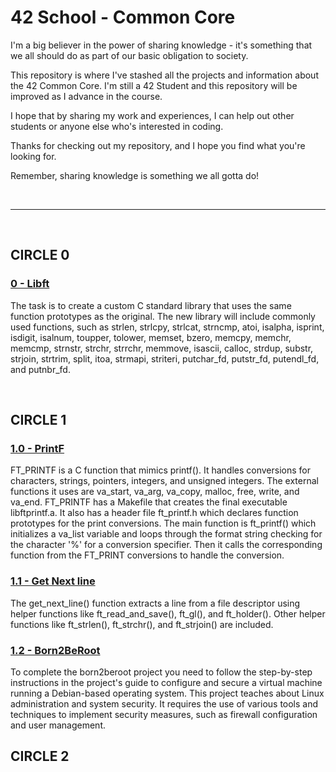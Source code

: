 # 42 School - Common Core

I'm a big believer in the power of sharing knowledge - it's something that we all should do as part of our basic obligation to society.

This repository is where I've stashed all the projects and information about the 42 Common Core. I'm still a 42 Student and this repository will be improved as I advance in the course.

I hope that by sharing my work and experiences, I can help out other students or anyone else who's interested in coding.

Thanks for checking out my repository, and I hope you find what you're looking for.

Remember, sharing knowledge is something we all gotta do!

<br>

***

<br>

## CIRCLE 0
### [0 - Libft](https://github.com/renanbotasse/porto42/tree/main/lvl_0_LIBFT)

The task is to create a custom C standard library that uses the same function prototypes as the original. The new library will include commonly used functions, such as strlen, strlcpy, strlcat, strncmp, atoi, isalpha, isprint, isdigit, isalnum, toupper, tolower, memset, bzero, memcpy, memchr, memcmp, strnstr, strchr, strrchr, memmove, isascii, calloc, strdup, substr, strjoin, strtrim, split, itoa, strmapi, striteri, putchar_fd, putstr_fd, putendl_fd, and putnbr_fd.

<br>

## CIRCLE 1
### [1.0 - PrintF](https://github.com/renanbotasse/porto42/tree/main/lvl_1_PRINTF)
FT_PRINTF is a C function that mimics printf(). It handles conversions for characters, strings, pointers, integers, and unsigned integers. The external functions it uses are va_start, va_arg, va_copy, malloc, free, write, and va_end. FT_PRINTF has a Makefile that creates the final executable libftprintf.a. It also has a header file ft_printf.h which declares function prototypes for the print conversions. The main function is ft_printf() which initializes a va_list variable and loops through the format string checking for the character '%' for a conversion specifier. Then it calls the corresponding function from the FT_PRINT conversions to handle the conversion.

### [1.1 - Get Next line](https://github.com/renanbotasse/porto42/tree/main/lvl_1_GETNEXTLINE)
The get_next_line() function extracts a line from a file descriptor using helper functions like ft_read_and_save(), ft_gl(), and ft_holder(). Other helper functions like ft_strlen(), ft_strchr(), and ft_strjoin() are included.
<br>

### [1.2 - Born2BeRoot](https://github.com/renanbotasse/porto42/tree/main/lvl_1_BORN2BEROOT)
To complete the born2beroot project you need to follow the step-by-step instructions in the project's guide to configure and secure a virtual machine running a Debian-based operating system. This project teaches about Linux administration and system security. It requires the use of various tools and techniques to implement security measures, such as firewall configuration and user management.
<br>

## CIRCLE 2
